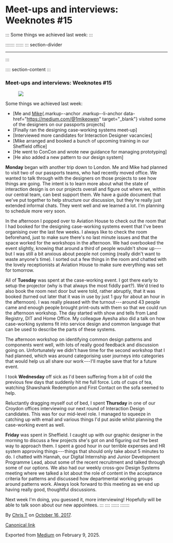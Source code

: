 <div>

# Meet-ups and interviews: Weeknotes #15 

</div>

::: 
Some things we achieved last week:
:::

::::::: 
:::::: 
::: section-divider

------------------------------------------------------------------------
:::

:::: section-content
::: 
### Meet-ups and interviews: Weeknotes #15 

<figure id="3621" class="graf graf--figure graf-after--h3">
<img
src="https://cdn-images-1.medium.com/max/800/1*9Buhh7BHZO1O6OF7zrBqog.gif"
class="graf-image" data-image-id="1*9Buhh7BHZO1O6OF7zrBqog.gif"
data-width="480" data-height="270" />
</figure>

Some things we achieved last week:

-   [Me and [Mike](https://medium.com/@1mikeowen){.markup--anchor
    .markup--li-anchor data-href="https://medium.com/@1mikeowen"
    target="_blank"} visited some of the designers on our passports
    projects]
-   [Finally ran the designing case-working systems meet-up]
-   [Interviewed more candidates for Interaction Designer
    vacancies]
-   [Mike arranged and booked a bunch of upcoming training in our
    Sheffield office]
-   [He went to ConCon and wrote new guidance for managing
    prototyping]
-   [He also added a new pattern to our design system]

**Monday** began with another trip down to London. Me and Mike had
planned to visit two of our passports teams, who had recently moved
office. We wanted to talk through with the designers on those projects
to see how things are going. The intent is to learn more about what the
state of interaction design is on our projects overall and figure out
where we, within our central team, can best support them. We have a
guide document that we've put together to help structure our discussion,
but they're really just extended informal chats. They went well and we
learned a lot. I'm planning to schedule more very soon.

In the afternoon I popped over to Aviation House to check out the room
that I had booked for the designing case-working systems event that I've
been organising over the last few weeks. I always like to check the room
beforehand, just to make sure there's no last minute issues and that the
space worked for the workshops in the afternoon. We had overbooked the
event slightly, knowing that around a third of people wouldn't show
up --- but I was still a bit anxious about people not coming (really
didn't want to waste anyone's time). I sorted out a few things in the
room and chatted with the lovely receptionists at Aviation House to make
sure everything was set for tomorrow.

All of **Tuesday** was spent at the case-working event. I got there
early to setup the projector (why is that always the most fiddly part?).
We'd tried to also book the room next door but were told, rather
abruptly, that it was booked (turned out later that it was in use by
just 1 guy for about an hour in the afternoon). I was really pleased
with the turnout --- around 43 people came and enough people brought
print-outs with them so that we could run the afternoon workshop. The
day started with show and tells from Land Registry, DIT and Home Office.
My colleague Ayesha also did a talk on how case-working systems fit into
service design and common language that can be used to describe the
parts of these systems.

The afternoon workshop on identifying common design patterns and
components went well, with lots of really good feedback and discussion
going on. Unfortunately we didn't have time for the second workshop that
I had planned, which was around categorising user journeys into
categories that would help us all share our work --- I'll maybe save
that for a future event.

<figure id="2248" class="graf graf--figure graf--iframe graf-after--p">

</figure>

I took **Wednesday** off sick as I'd been suffering from a bit of cold
the previous few days that suddenly hit me full force. Lots of cups of
tea, watching Shawshank Redemption and First Contact on the sofa seemed
to help.

Reluctantly dragging myself out of bed, I spent **Thursday** in one of
our Croydon offices interviewing our next round of Interaction Design
candidates. This was for our mid-level role. I managed to squeeze in
catching up with email and various things I'd put aside whilst planning
the case-working event as well.

**Friday** was spent in Sheffield. I caught up with our graphic designer
in the morning to discuss a few projects she's got on and figuring out
the best way to approach them. I spent a good hour in our terrible
expenses and HR system approving things --- things that should only take
about 5 minutes to do. I chatted with Hannah, our Digital Internship and
Junior Development Programme Lead, about some of the recent recruitment
and talked through some of our options. We also had our weekly cross-gov
Design Systems meeting where we talked a lot about the role of content
in the acceptance criteria for patterns and discussed how departmental
working groups around patterns work. Always look forward to this meeting
as we end up having really good, thoughtful discussions.

Next week I'm doing, you guessed it, more interviewing! Hopefully will
be able to talk soon about our new appointees.
:::
::::
::::::
:::::::

By [Chris T](https://medium.com/@ctdesign) on
[October 16, 2017](https://medium.com/p/e695542763f1).

[Canonical
link](https://medium.com/@ctdesign/meet-ups-and-interviews-weeknotes-15-e695542763f1)

Exported from [Medium](https://medium.com) on February 9, 2025.
